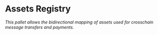 # Assets Registry

*This pallet allows the bidirectional mapping of assets used for crosschain message transfers and payments.*